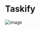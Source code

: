 # Taskify

![image](https://user-images.githubusercontent.com/48796555/219467548-c1ed8ac0-75ea-49e5-b7f2-2762148628fc.png)
